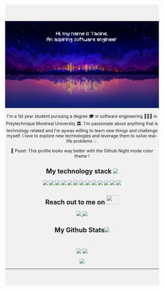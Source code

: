 
<div style="background-color:rgba(0, 0, 0, 0.0470588); text-align:center; vertical-align: middle; padding:40px 0;">

<p align="center">
 
</p align="center">
<img src="https://github.com/byacine150/byacine150/blob/main/images/git.png" />

<p align="center">
  I'm a 1st year student pursuing a degree 🎓 in software engineering 👨🏻‍💻 in Polytechnique Montreal University 🏛. I'm passionate about anything that is technology related and I'm aywas willing to learn new things and challenge myself. I love to explore new technologies and leverage them to solve real-life problems 💡.
 
 🤫 Pssst: This profile looks way better with the Github Night mode color theme !
</p>  

<h2 align="center"> My technology stack <img src="https://github.com/byacine150/byacicne150/blob/main/images/laptop.gif" width="50"></h2>

<p align="center">
<img src= "https://img.shields.io/badge/Python-3776AB?style=for-the-badge&logo=python&logoColor=white"/>

<img src= "https://img.shields.io/badge/HTML-239120?style=for-the-badge&logo=html5&logoColor=white"/>
<img src= "https://img.shields.io/badge/CSS-239120?&style=for-the-badge&logo=css3&logoColor=white"/>
<img src= "https://img.shields.io/badge/JavaScript-323330?style=for-the-badge&logo=javascript&logoColor=F7DF1E"/>
<img src= "https://img.shields.io/badge/TypeScript-007ACC?style=for-the-badge&logo=typescript&logoColor=white"/>
<img src= "https://img.shields.io/badge/C%2B%2B-00599C?style=for-the-badge&logo=c%2B%2B&logoColor=white"/>
<img src= "https://img.shields.io/badge/Node.js-43853D?style=for-the-badge&logo=node.js&logoColor=white"/>
<img src= "https://img.shields.io/badge/React-20232A?style=for-the-badge&logo=react&logoColor=61DAFB"/>
<img src= "https://img.shields.io/badge/Angular-DD0031?style=for-the-badge&logo=angular&logoColor=white "/>
<img src= " https://img.shields.io/badge/MySQL-00000F?style=for-the-badge&logo=mysql&logoColor=white"/>
<img src= "https://img.shields.io/badge/PostgreSQL-316192?style=for-the-badge&logo=postgresql&logoColor=white"/>
<img src= "https://img.shields.io/badge/MongoDB-4EA94B?style=for-the-badge&logo=mongodb&logoColor=white "/>
<img src= " https://img.shields.io/badge/Amazon_AWS-232F3E?style=for-the-badge&logo=amazon-aws&logoColor=white"/>

</p>

<h2 align="center">Reach out to me on <img src="https://media0.giphy.com/media/jqNPzdTTxQfOgOqpO4/source.gif" width="40" height="30"></h2>

<p align="center">
<!-- <img src="https://img.shields.io/badge/-ritik-purple?style=flat-square&logo=instagram&logoColor=white&link=https://www.instagram.com/pinkdogg307/"/> -->
<a href="mailto: yacbarka@gmail.com">
 <img src="https://img.shields.io/badge/-yacbarka-c14438?style=flat-square&logo=Gmail&logoColor=white&link=mailto:yacbarka@gmail.com"/>
</a>
<a href="https://www.linkedin.com/in/yacine-barka/">
 <img src="https://img.shields.io/badge/-byacine150-blue?style=flat-square&logo=Linkedin&logoColor=white&link=https://www.linkedin.com/in/yacine-barka/"/>
</a>
</p>


<h2 align="center">
  My Github Stats<img src="https://media.giphy.com/media/VgCDAzcKvsR6OM0uWg/giphy.gif" width="50">
</h2>
 
<br>

<p align = "center">
  <img  src = "https://github-readme-stats.vercel.app/api?username=byacine150&show_icons=true&theme=radical&line_height=27">
  <img src = "https://github-readme-stats.vercel.app/api/top-langs/?username=byacine150&hide=html,css,java,shaderlab,kotlin,hlsl&theme=radical">
</p>

<p align = "center">
 <img  src="https://github-readme-streak-stats.herokuapp.com/?user=byacine150&show_icons=true&locale=en&layout=compact&theme=radical&line_height=0" />
</p> 
  
<hr>



